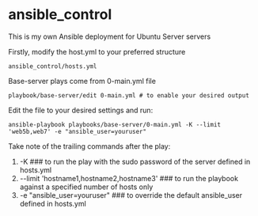 # ansible_control
This is my own Ansible deployment for Ubuntu Server servers

Firstly, modify the host.yml to your preferred structure

    ansible_control/hosts.yml

Base-server plays come from 0-main.yml file

    playbook/base-server/edit 0-main.yml # to enable your desired output

Edit the file to your desired settings and run:

    ansible-playbook playbooks/base-server/0-main.yml -K --limit 'web5b,web7' -e "ansible_user=youruser"

Take note of the trailing commands after the play:

1. -K ### to run the play with the sudo password of the server defined in hosts.yml 
2. --limit 'hostname1,hostname2,hostname3' ### to run the playbook against a specified number of hosts only
3. -e "ansible_user=youruser" ### to override the default ansible_user defined in hosts.yml